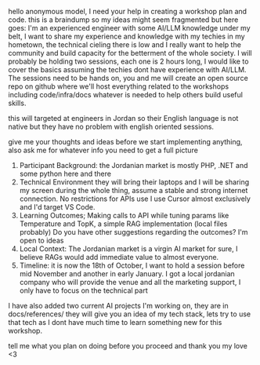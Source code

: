 hello anonymous model, I need your help in creating a workshop plan and code.
this is a braindump so my ideas might seem fragmented but here goes:
I'm an experienced engineer with some AI/LLM knowledge under my belt, I want to share my experience and knowledge with my techies in my hometown, the technical cieling there is low and I really want to help the community and build capacity for the betterment of the whole society.
I will probably be holding two sessions, each one is 2 hours long, I would like to cover the basics assuming the techies dont have experience with AI/LLM.
The sessions need to be hands on, you and me will create an open source repo on github where we'll host everything related to the workshops including code/infra/docs whatever is needed to help others build useful skills.

this will targeted at engineers in Jordan so their English language is not native but they have no problem with english oriented sessions.

give me your thoughts and ideas before we start implementing anything, also ask me for whatever info you need to get a full picture



1. Participant Background:
the Jordanian market is mostly PHP, .NET and some python here and there
2. Technical Environment
they will bring their laptops and I will be sharing my screen during the whole thing, assume a stable and strong internet connection.
No restrictions for APIs use
I use Cursor almost exclusively and I'd target VS Code.
3. Learning Outcomes;
Making calls to API while tuning params like Temperature and TopK, a simple RAG implementation (local files probably)
Do you have other suggestions regarding the outcomes? I'm open to ideas
4. Local Context:
The Jordanian market is a virgin AI market for sure, I believe RAGs would add immediate value to almost everyone.
5. Timeline:
it is now the 18th of October, I want to hold a session before mid November and another in early January. I got a local jordanian company who will provide the venue and all the marketing support, I only have to focus on the technical part


I have also added two current AI projects I'm working on, they are in docs/references/ they will give you an idea of my tech stack, lets try to use that tech as I dont have much time to learn something new for this workshop.

tell me what you plan on doing before you proceed and thank you my love <3
